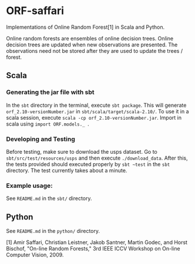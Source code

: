 # ORF-saffari
Implementations of Online Random Forest[1] in Scala and Python.

Online random forests are ensembles of online decision trees. Online decision trees are updated when new observations
are presented. The observations need not be stored after they are used to update the trees / forest.

## Scala

### Generating the jar file with sbt
In the `sbt` directory in the terminal, execute
`sbt package`. This will generate `orf_2.10-versionNumber.jar` in 
`sbt/scala/target/scala-2.10/`. To use it in a scala session, execute
`scala -cp orf_2.10-versionNumber.jar`. Import in scala using 
`import ORF.models._ `.


### Developing and Testing
Before testing, make sure to download the usps dataset. Go to
`sbt/src/test/resources/usps` and then execute `./download_data`.  After this,
the tests provided should executed properly by `sbt ~test` in the `sbt`
directory. The test currently takes about a minute.


### Example usage:
See `README.md` in the `sbt/` directory.


## Python
See `README.md` in the `python/` directory.

[1] Amir Saffari, Christian Leistner, Jakob Santner, Martin Godec, and Horst Bischof, "On-line Random Forests," 3rd IEEE ICCV Workshop on On-line Computer Vision, 2009.
